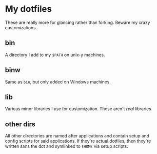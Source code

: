 My dotfiles
===========
These are really more for glancing rather than forking. Beware my crazy
customizations.


bin
---
A directory I add to my `$PATH` on unix-y machines.


binw
----
Same as `bin`, but only added on Windows machines.


lib
---
Various minor libraries I use for customization. These aren't _real_ libraries.


other dirs
----------
All other directories are named after applications and contain setup and config
scripts for said applications. If they're actual dotfiles, then they're written
sans the dot and symlinked to `$HOME` via setup scripts.




<!--
 vim: tw=80
-->
